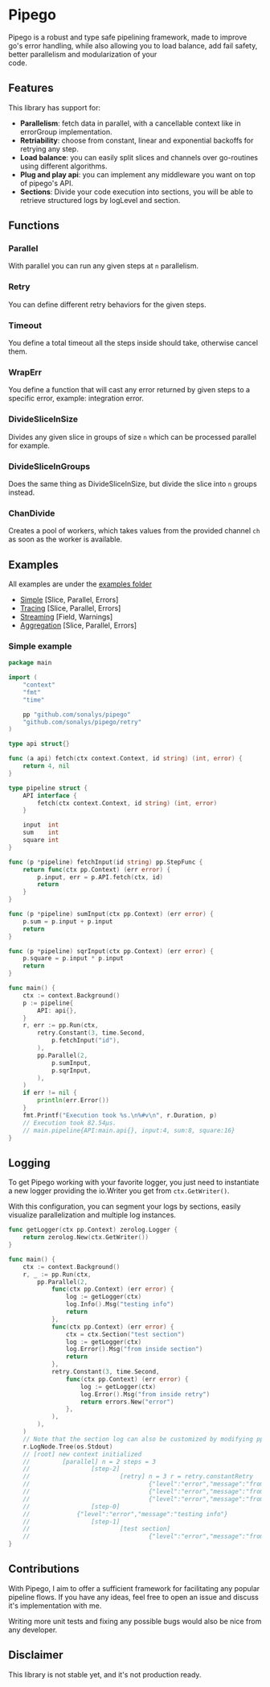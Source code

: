 # Pipego

Pipego is a robust and type safe pipelining framework, made to improve go's error handling, while also allowing you to load balance, add fail safety, better parallelism and modularization of your \
code.

## Features

This library has support for:

- **Parallelism**: fetch data in parallel, with a cancellable context like in errorGroup implementation.
- **Retriability**: choose from constant, linear and exponential backoffs for retrying any step.
- **Load balance**: you can easily split slices and channels over go-routines using different algorithms.
- **Plug and play api**: you can implement any middleware you want on top of pipego's API.
- **Sections**: Divide your code execution into sections, you will be able to retrieve structured logs
  by logLevel and section.

## Functions

### Parallel

With parallel you can run any given steps at `n` parallelism.

### Retry

You can define different retry behaviors for the given steps.

### Timeout

You define a total timeout all the steps inside should take, otherwise cancel them.

### WrapErr

You define a function that will cast any error returned by given steps to a specific error, example: integration error.

### DivideSliceInSize

Divides any given slice in groups of size `n` which can be processed parallel for example.

### DivideSliceInGroups

Does the same thing as DivideSliceInSize, but divide the slice into `n` groups instead.

### ChanDivide

Creates a pool of workers, which takes values from the provided channel `ch` as soon as the worker is available.

## Examples

All examples are under the [examples folder](./examples/)

- [Simple](./examples/simple/main.go) [Slice, Parallel, Errors]
- [Tracing](./examples/tracing/main.go) [Slice, Parallel, Errors]
- [Streaming](./examples/streaming/main.go) [Field, Warnings]
- [Aggregation](./examples/aggregation/main.go) [Slice, Parallel, Errors]

### Simple example

```go
package main

import (
	"context"
	"fmt"
	"time"

	pp "github.com/sonalys/pipego"
	"github.com/sonalys/pipego/retry"
)

type api struct{}

func (a api) fetch(ctx context.Context, id string) (int, error) {
	return 4, nil
}

type pipeline struct {
	API interface {
		fetch(ctx context.Context, id string) (int, error)
	}

	input  int
	sum    int
	square int
}

func (p *pipeline) fetchInput(id string) pp.StepFunc {
	return func(ctx pp.Context) (err error) {
		p.input, err = p.API.fetch(ctx, id)
		return
	}
}

func (p *pipeline) sumInput(ctx pp.Context) (err error) {
	p.sum = p.input + p.input
	return
}

func (p *pipeline) sqrInput(ctx pp.Context) (err error) {
	p.square = p.input * p.input
	return
}

func main() {
	ctx := context.Background()
	p := pipeline{
		API: api{},
	}
	r, err := pp.Run(ctx,
		retry.Constant(3, time.Second,
			p.fetchInput("id"),
		),
		pp.Parallel(2,
			p.sumInput,
			p.sqrInput,
		),
	)
	if err != nil {
		println(err.Error())
	}
	fmt.Printf("Execution took %s.\n%#v\n", r.Duration, p)
	// Execution took 82.54µs.
	// main.pipeline{API:main.api{}, input:4, sum:8, square:16}
}
```

## Logging

To get Pipego working with your favorite logger, you just need to instantiate a new logger providing the
io.Writer you get from `ctx.GetWriter()`.

With this configuration, you can segment your logs by sections, easily visualize parallelization and multiple log
instances.

```go
func getLogger(ctx pp.Context) zerolog.Logger {
	return zerolog.New(ctx.GetWriter())
}

func main() {
	ctx := context.Background()
	r, _ := pp.Run(ctx,
		pp.Parallel(2,
			func(ctx pp.Context) (err error) {
				log := getLogger(ctx)
				log.Info().Msg("testing info")
				return
			},
			func(ctx pp.Context) (err error) {
				ctx = ctx.Section("test section")
				log := getLogger(ctx)
				log.Error().Msg("from inside section")
				return
			},
			retry.Constant(3, time.Second,
				func(ctx pp.Context) (err error) {
					log := getLogger(ctx)
					log.Error().Msg("from inside retry")
					return errors.New("error")
				},
			),
		),
	)
	// Note that the section log can also be customized by modifying pp.NewSectionFormatter.
	r.LogNode.Tree(os.Stdout)
	// [root] new context initialized
	//         [parallel] n = 2 steps = 3
	//                 [step-2]
	//                         [retry] n = 3 r = retry.constantRetry
	//                                 {"level":"error","message":"from inside retry"}
	//                                 {"level":"error","message":"from inside retry"}
	//                                 {"level":"error","message":"from inside retry"}
	//                 [step-0]
	//			   {"level":"error","message":"testing info"}
	//                 [step-1]
	//                         [test section]
	//                                 {"level":"error","message":"from inside section"}
}

```

## Contributions

With Pipego, I aim to offer a sufficient framework for facilitating any popular pipeline flows.
If you have any ideas, feel free to open an issue
and discuss it's implementation with me.

Writing more unit tests and fixing any possible bugs would also be nice from any developer.

## Disclaimer

This library is not stable yet, and it's not production ready.
